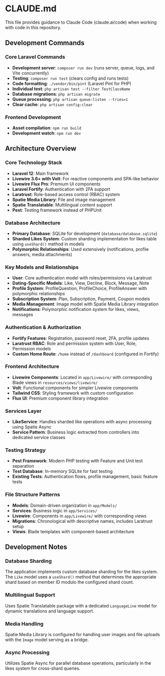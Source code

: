 # CLAUDE.md

This file provides guidance to Claude Code (claude.ai/code) when working with code in this repository.

## Development Commands

### Core Laravel Commands
- **Development server**: `composer run dev` (runs server, queue, logs, and Vite concurrently)
- **Testing**: `composer run test` (clears config and runs tests)
- **Code formatting**: `./vendor/bin/pint` (Laravel Pint for PHP)
- **Individual test**: `php artisan test --filter TestClassName`
- **Database migrations**: `php artisan migrate`
- **Queue processing**: `php artisan queue:listen --tries=1`
- **Clear cache**: `php artisan config:clear`

### Frontend Development
- **Asset compilation**: `npm run build`
- **Development watch**: `npm run dev`

## Architecture Overview

### Core Technology Stack
- **Laravel 12**: Main framework
- **Livewire 3.6+ with Volt**: For reactive components and SPA-like behavior
- **Livewire Flux Pro**: Premium UI components
- **Laravel Fortify**: Authentication with 2FA support
- **Laratrust**: Role-based access control (RBAC) system
- **Spatie Media Library**: File and image management
- **Spatie Translatable**: Multilingual content support
- **Pest**: Testing framework instead of PHPUnit

### Database Architecture
- **Primary Database**: SQLite for development (`database/database.sqlite`)
- **Sharded Likes System**: Custom sharding implementation for likes table using `useShard()` method in models
- **Polymorphic Relationships**: Used extensively (notifications, profile answers, media attachments)

### Key Models and Relationships
- **User**: Core authentication model with roles/permissions via Laratrust
- **Dating-Specific Models**: Like, View, Decline, Block, Message, Note
- **Profile System**: ProfileQuestion, ProfileChoice, ProfileAnswer with polymorphic relationships
- **Subscription System**: Plan, Subscription, Payment, Coupon models
- **Media Management**: Image model with Spatie Media Library integration
- **Notifications**: Polymorphic notification system for likes, views, messages

### Authentication & Authorization
- **Fortify Features**: Registration, password reset, 2FA, profile updates
- **Laratrust RBAC**: Role and permission system with User, Role, Permission models
- **Custom Home Route**: `/home` instead of `/dashboard` (configured in Fortify)

### Frontend Architecture
- **Livewire Components**: Located in `app/Livewire/` with corresponding Blade views in `resources/views/livewire/`
- **Volt**: Functional components for simpler Livewire components
- **Tailwind CSS**: Styling framework with custom configuration
- **Flux UI**: Premium component library integration

### Services Layer
- **LikeService**: Handles sharded like operations with async processing using Spatie Async
- **Service Pattern**: Business logic extracted from controllers into dedicated service classes

### Testing Strategy
- **Pest Framework**: Modern PHP testing with Feature and Unit test separation
- **Test Database**: In-memory SQLite for fast testing
- **Existing Tests**: Authentication flows, profile management, basic feature tests

### File Structure Patterns
- **Models**: Domain-driven organization in `app/Models/`
- **Services**: Business logic in `app/Services/`
- **Livewire**: Components in `app/Livewire/` with corresponding views
- **Migrations**: Chronological with descriptive names, includes Laratrust setup
- **Views**: Blade templates with component-based architecture

## Development Notes

### Database Sharding
The application implements custom database sharding for the likes system. The `Like` model uses a `useShard()` method that determines the appropriate shard based on member ID modulo the configured shard count.

### Multilingual Support
Uses Spatie Translatable package with a dedicated `LanguageLine` model for dynamic translations and language support.

### Media Handling
Spatie Media Library is configured for handling user images and file uploads with the `Image` model serving as a bridge.

### Async Processing
Utilizes Spatie Async for parallel database operations, particularly in the likes system for cross-shard queries.
